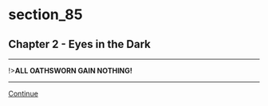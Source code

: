 
# section_85

## Chapter 2 - Eyes in the Dark

---

!>**ALL OATHSWORN GAIN NOTHING!** 

---

[Continue](output/chapter2/section_86.md)


